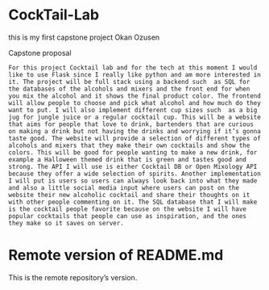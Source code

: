 # CockTail-Lab
this is my first capstone project 
Okan Ozusen



Capstone proposal

	For this project Cocktail lab and for the tech at this moment I would like to use Flask since I really like python and am more interested in it. The project will be full stack using a backend such  as SQL for the databases of the alcohols and mixers and the front end for when you mix the alcohol and it shows the final product color. The frontend will allow people to choose and pick what alcohol and how much do they want to put. I will also implement different cup sizes such  as a big jug for jungle juice or a regular cocktail cup. This will be a website that aims for people that love to drink, bartenders that are curious on making a drink but not having the drinks and worrying if it’s gonna taste good. The website will provide a selection of different types of alcohols and mixers that they make their own cocktails and show the colors. This will be good for people wanting to make a new drink, for example a Halloween themed drink that is green and tastes good and strong. The API I will use is either Cocktail DB or Open Mixology API because they offer a wide selection of spirits. Another implementation I will put is users so users can always look back into what they made and also a little social media input where users can post on the website their new alcoholic cocktail and share their thoughts on it with other people commenting on it. The SQL database that I will make is the cocktail people favorite because on the website I will have popular cocktails that people can use as inspiration, and the ones they make so it saves on server.
# Remote version of README.md
This is the remote repository’s version.
